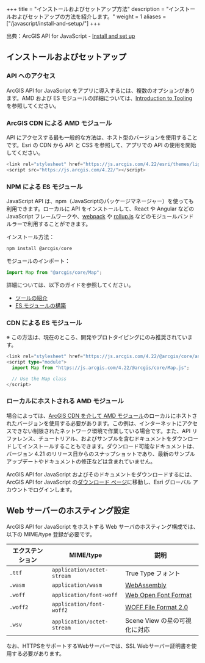+++
title = "インストールおよびセットアップ方法"
description = "インストールおよびセットアップの方法を紹介します。"
weight = 1
aliases = ["/javascript/install-and-setup/"]
+++

出典：ArcGIS API for JavaScript - [Install and set up](https://developers.arcgis.com/javascript/latest/install-and-set-up/)

## インストールおよびセットアップ

### API へのアクセス

ArcGIS API for JavaScript をアプリに導入するには、複数のオプションがあります。AMD および ES モジュールの詳細については、[Introduction to Tooling](https://developers.arcgis.com/javascript/latest/tooling-intro/) を参照してください。

### ArcGIS CDN による AMD モジュール

API にアクセスする最も一般的な方法は、ホスト型のバージョンを使用することです。Esri の CDN から API と CSS を参照して、アプリでの API の使用を開始してください。
```ts
<link rel="stylesheet" href="https://js.arcgis.com/4.22/esri/themes/light/main.css">
<script src="https://js.arcgis.com/4.22/"></script>
```

### NPM による ES モジュール

JavaScript API は、npm（JavaScriptのパッケージマネージャー）を使っても利用できます。ローカルに API をインストールして、React や Angular などの JavaScript フレームワークや、[webpack](https://webpack.js.org/) や [rollup.js](https://rollupjs.org/) などのモジュールバンドルラーで利用することができます。

インストール方法：
```ts
npm install @arcgis/core
```

モジュールのインポート：
```ts
import Map from "@arcgis/core/Map";
```

詳細については、以下のガイドを参照してください。
- [ツールの紹介](https://developers.arcgis.com/javascript/latest/tooling-intro/)
- [ES モジュールの構築](https://developers.arcgis.com/javascript/latest/es-modules/)

### CDN による ES モジュール

※ この方法は、現在のところ、開発やプロトタイピングにのみ推奨されています。
```ts
<link rel="stylesheet" href="https://js.arcgis.com/4.22/@arcgis/core/assets/esri/themes/light/main.css">
<script type="module">
  import Map from "https://js.arcgis.com/4.22/@arcgis/core/Map.js";

  // Use the Map class
</script>
```

### ローカルにホストされる AMD モジュール

場合によっては、[ArcGIS CDN を介して AMD モジュール](https://developers.arcgis.com/javascript/latest/install-and-set-up/#amd-modules-via-arcgis-cdn)のローカルにホストされたバージョンを使用する必要があります。この例は、インターネットにアクセスできない制限されたネットワーク環境で作業している場合です。また、API リファレンス、チュートリアル、およびサンプルを含むドキュメントをダウンロードしてインストールすることもできます。ダウンロード可能なドキュメントは、バージョン 4.21 のリリース日からのスナップショットであり、最新のサンプル アップデートやドキュメントの修正などは含まれていません。

ArcGIS API for JavaScript およびそのドキュメントをダウンロードするには、ArcGIS API for JavaScript の[ダウンロード ページ](https://developers.arcgis.com/downloads/#javascript)に移動し、Esri グローバル アカウントでログインします。

## Web サーバーのホスティング設定

ArcGIS API for JavaScript をホストする Web サーバのホスティング構成では、以下の MIME/type 登録が必要です。

| エクステンション | MIME/type | 説明 |
| --------------- | --------- | ---- |
| `.ttf` | `application/octet-stream` | True Type フォント |
| `.wasm` | `application/wasm` | [WebAssembly](http://webassembly.org/) |
| `.woff` | `application/font-woff` | [Web Open Font Format](https://developer.mozilla.org/en-US/docs/Web/Guide/WOFF) |
| `.woff2` | `application/font-woff2` | [WOFF File Format 2.0](https://www.w3.org/TR/WOFF2/) |
| `.wsv` | `application/octet-stream` | Scene View の星の可視化に対応 |

なお、HTTPSをサポートするWebサーバーでは、SSL Webサーバー証明書を使用する必要があります。